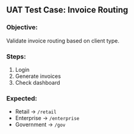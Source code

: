 ## UAT Test Case: Invoice Routing

### Objective:
Validate invoice routing based on client type.

### Steps:
1. Login
2. Generate invoices
3. Check dashboard

### Expected:
- Retail → `/retail`
- Enterprise → `/enterprise`
- Government → `/gov`


